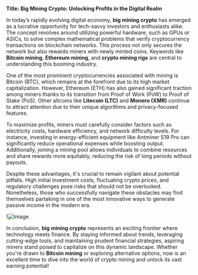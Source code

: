 **Title: Big Mining Crypto: Unlocking Profits in the Digital Realm**

In today’s rapidly evolving digital economy, **big mining crypto** has emerged as a lucrative opportunity for tech-savvy investors and enthusiasts alike. The concept revolves around utilizing powerful hardware, such as GPUs or ASICs, to solve complex mathematical problems that verify cryptocurrency transactions on blockchain networks. This process not only secures the network but also rewards miners with newly minted coins. Keywords like **Bitcoin mining**, **Ethereum mining**, and **crypto mining rigs** are central to understanding this booming industry.

One of the most prominent cryptocurrencies associated with mining is Bitcoin (BTC), which remains at the forefront due to its high market capitalization. However, Ethereum (ETH) has also gained significant traction among miners thanks to its transition from Proof of Work (PoW) to Proof of Stake (PoS). Other altcoins like **Litecoin (LTC)** and **Monero (XMR)** continue to attract attention due to their unique algorithms and privacy-focused features.

To maximize profits, miners must carefully consider factors such as electricity costs, hardware efficiency, and network difficulty levels. For instance, investing in energy-efficient equipment like Antminer S19 Pro can significantly reduce operational expenses while boosting output. Additionally, joining a mining pool allows individuals to combine resources and share rewards more equitably, reducing the risk of long periods without payouts.

Despite these advantages, it's crucial to remain vigilant about potential pitfalls. High initial investment costs, fluctuating crypto prices, and regulatory challenges pose risks that should not be overlooked. Nonetheless, those who successfully navigate these obstacles may find themselves partaking in one of the most innovative ways to generate passive income in the modern era.

!![Image](https://github.com/user-attachments/assets/3be06921-4469-491d-bd37-5f14c53422b7)

In conclusion, **big mining crypto** represents an exciting frontier where technology meets finance. By staying informed about trends, leveraging cutting-edge tools, and maintaining prudent financial strategies, aspiring miners stand poised to capitalize on this dynamic landscape. Whether you're drawn to **Bitcoin mining** or exploring alternative options, now is an excellent time to dive into the world of crypto mining and unlock its vast earning potential!